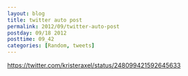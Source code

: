 ```yaml
---
layout: blog
title: twitter auto post
permalink: 2012/09/twitter-auto-post
postday: 09/18 2012
posttime: 09_42
categories: [Random, tweets]
---
```


https://twitter.com/kristeraxel/status/248099421592645633


